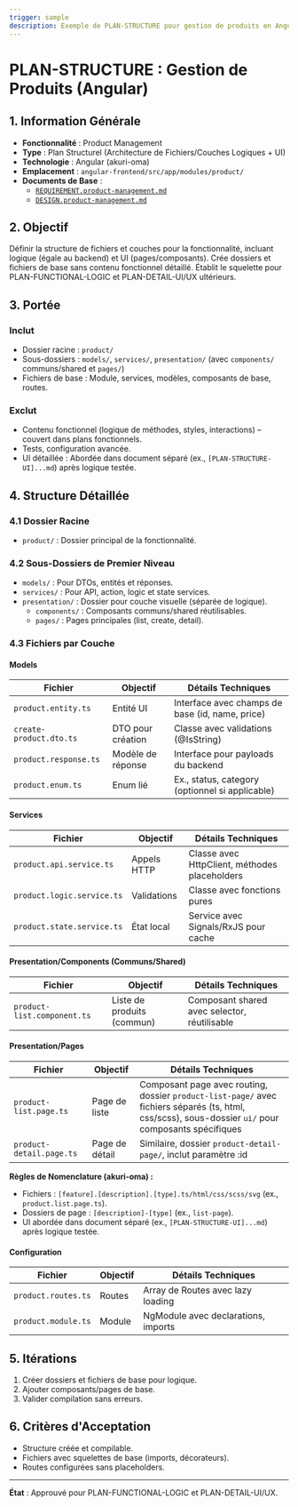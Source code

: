 ```yaml
---
trigger: sample
description: Exemple de PLAN-STRUCTURE pour gestion de produits en Angular, définissant architecture de fichiers et couches logiques + UI.
---
```


# PLAN-STRUCTURE : Gestion de Produits (Angular)

## 1. Information Générale
- **Fonctionnalité** : Product Management
- **Type** : Plan Structurel (Architecture de Fichiers/Couches Logiques + UI)
- **Technologie** : Angular (akuri-oma)
- **Emplacement** : `angular-frontend/src/app/modules/product/`
- **Documents de Base** :
  - [`REQUIREMENT.product-management.md`](angular-frontend/src/app/modules/product/akuri-specs/REQUIREMENT.product-management.md)
  - [`DESIGN.product-management.md`](angular-frontend/src/app/modules/product/akuri-specs/DESIGN.product-management.md)

## 2. Objectif
Définir la structure de fichiers et couches pour la fonctionnalité, incluant logique (égale au backend) et UI (pages/composants). Crée dossiers et fichiers de base sans contenu fonctionnel détaillé. Établit le squelette pour PLAN-FUNCTIONAL-LOGIC et PLAN-DETAIL-UI/UX ultérieurs.

## 3. Portée
### Inclut
- Dossier racine : `product/`
- Sous-dossiers : `models/`, `services/`, `presentation/` (avec `components/` communs/shared et `pages/`)
- Fichiers de base : Module, services, modèles, composants de base, routes.

### Exclut
- Contenu fonctionnel (logique de méthodes, styles, interactions) – couvert dans plans fonctionnels.
- Tests, configuration avancée.
- UI détaillée : Abordée dans document séparé (ex., `[PLAN-STRUCTURE-UI]...md`) après logique testée.

## 4. Structure Détaillée

### 4.1 Dossier Racine
- `product/` : Dossier principal de la fonctionnalité.

### 4.2 Sous-Dossiers de Premier Niveau
- `models/` : Pour DTOs, entités et réponses.
- `services/` : Pour API, action, logic et state services.
- `presentation/` : Dossier pour couche visuelle (séparée de logique).
  - `components/` : Composants communs/shared réutilisables.
  - `pages/` : Pages principales (list, create, detail).

### 4.3 Fichiers par Couche

#### Models
| Fichier | Objectif | Détails Techniques |
| --- | --- | --- |
| `product.entity.ts` | Entité UI | Interface avec champs de base (id, name, price) |
| `create-product.dto.ts` | DTO pour création | Classe avec validations (@IsString) |
| `product.response.ts` | Modèle de réponse | Interface pour payloads du backend |
| `product.enum.ts` | Enum lié | Ex., status, category (optionnel si applicable) |

#### Services
| Fichier | Objectif | Détails Techniques |
| --- | --- | --- |
| `product.api.service.ts` | Appels HTTP | Classe avec HttpClient, méthodes placeholders |
| `product.logic.service.ts` | Validations | Classe avec fonctions pures |
| `product.state.service.ts` | État local | Service avec Signals/RxJS pour cache |

#### Presentation/Components (Communs/Shared)
| Fichier | Objectif | Détails Techniques |
| --- | --- | --- |
| `product-list.component.ts` | Liste de produits (commun) | Composant shared avec selector, réutilisable |

#### Presentation/Pages
| Fichier | Objectif | Détails Techniques |
| --- | --- | --- |
| `product-list.page.ts` | Page de liste | Composant page avec routing, dossier `product-list-page/` avec fichiers séparés (ts, html, css/scss), sous-dossier `ui/` pour composants spécifiques |
| `product-detail.page.ts` | Page de détail | Similaire, dossier `product-detail-page/`, inclut paramètre :id |

**Règles de Nomenclature (akuri-oma) :**
- Fichiers : `[feature].[description].[type].ts/html/css/scss/svg` (ex., `product.list.page.ts`).
- Dossiers de page : `[description]-[type]` (ex., `list-page`).
- UI abordée dans document séparé (ex., `[PLAN-STRUCTURE-UI]...md`) après logique testée.

#### Configuration
| Fichier | Objectif | Détails Techniques |
| --- | --- | --- |
| `product.routes.ts` | Routes | Array de Routes avec lazy loading |
| `product.module.ts` | Module | NgModule avec declarations, imports |

## 5. Itérations
1. Créer dossiers et fichiers de base pour logique.
2. Ajouter composants/pages de base.
3. Valider compilation sans erreurs.

## 6. Critères d'Acceptation
- Structure créée et compilable.
- Fichiers avec squelettes de base (imports, décorateurs).
- Routes configurées sans placeholders.

---

**État** : Approuvé pour PLAN-FUNCTIONAL-LOGIC et PLAN-DETAIL-UI/UX.